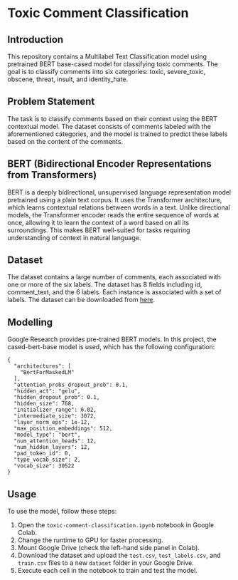 ﻿# Toxic Comment Classification

## Introduction
This repository contains a Multilabel Text Classification model using pretrained BERT base-cased model for classifying toxic comments. The goal is to classify comments into six categories: toxic, severe_toxic, obscene, threat, insult, and identity_hate.

## Problem Statement
The task is to classify comments based on their context using the BERT contextual model. The dataset consists of comments labeled with the aforementioned categories, and the model is trained to predict these labels based on the content of the comments.

## BERT (Bidirectional Encoder Representations from Transformers)
BERT is a deeply bidirectional, unsupervised language representation model pretrained using a plain text corpus. It uses the Transformer architecture, which learns contextual relations between words in a text. Unlike directional models, the Transformer encoder reads the entire sequence of words at once, allowing it to learn the context of a word based on all its surroundings. This makes BERT well-suited for tasks requiring understanding of context in natural language.

## Dataset
The dataset contains a large number of comments, each associated with one or more of the six labels. The dataset has 8 fields including id, comment_text, and the 6 labels. Each instance is associated with a set of labels. The dataset can be downloaded from [here](https://www.kaggle.com/c/jigsaw-toxic-comment-classification-challenge/data).

## Modelling
Google Research provides pre-trained BERT models. In this project, the cased-bert-base model is used, which has the following configuration:

    {
      "architectures": [
        "BertForMaskedLM"
      ],
      "attention_probs_dropout_prob": 0.1,
      "hidden_act": "gelu",
      "hidden_dropout_prob": 0.1,
      "hidden_size": 768,
      "initializer_range": 0.02,
      "intermediate_size": 3072,
      "layer_norm_eps": 1e-12,
      "max_position_embeddings": 512,
      "model_type": "bert",
      "num_attention_heads": 12,
      "num_hidden_layers": 12,
      "pad_token_id": 0,
      "type_vocab_size": 2,
      "vocab_size": 30522
    }


## Usage
To use the model, follow these steps:
1. Open the `toxic-comment-classification.ipynb` notebook in Google Colab.
2. Change the runtime to GPU for faster processing.
3. Mount Google Drive (check the left-hand side panel in Colab).
4. Download the dataset and upload the `test.csv`, `test_labels.csv`, and `train.csv` files to a new `dataset` folder in your Google Drive.
5. Execute each cell in the notebook to train and test the model.
